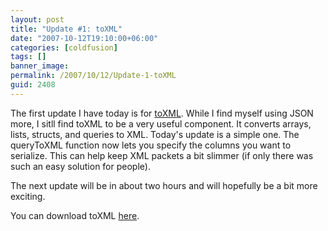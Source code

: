 ```yaml
---
layout: post
title: "Update #1: toXML"
date: "2007-10-12T19:10:00+06:00"
categories: [coldfusion]
tags: []
banner_image: 
permalink: /2007/10/12/Update-1-toXML
guid: 2408
---
```


The first update I have today is for <a href="http://www.raymondcamden.com/projects/toxml/">toXML</a>. While I find myself using JSON more, I sitll find toXML to be a very useful component. It converts arrays, lists, structs, and queries to XML. Today's update is a simple one. The queryToXML function now lets you specify the columns you want to serialize. This can help keep XML packets a bit slimmer (if only there was such an easy solution for people). 

The next update will be in about two hours and will hopefully be a bit more exciting.

You can download toXML <a href="http://www.coldfusionjedi.com/downloads/toxml.zip">here</a>.